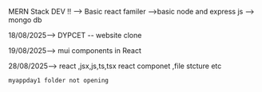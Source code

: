 MERN Stack DEV !! 
 --> Basic react familer 
 -->basic node and express js 
 --> mongo db 

 18/08/2025-->
    DYPCET -- website clone 
    
 19/08/2025-->
  mui components in React 

 28/08/2025-->
    react ,jsx,js,ts,tsx
    react componet ,file stcture etc 

    myappday1 folder not opening 
